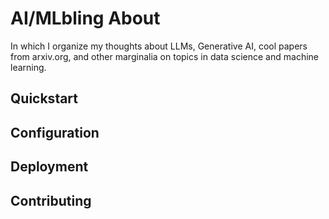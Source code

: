 # AI/MLbling About

In which I organize my thoughts about LLMs, Generative AI, cool papers from arxiv.org, and other marginalia on topics in data science and machine learning.

## Quickstart

## Configuration

## Deployment

## Contributing
